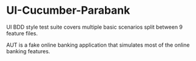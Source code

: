 # UI-Cucumber-Parabank

UI BDD style test suite covers multiple basic scenarios split between 9 feature files.

AUT is a fake online banking application that simulates most of the online banking features.
